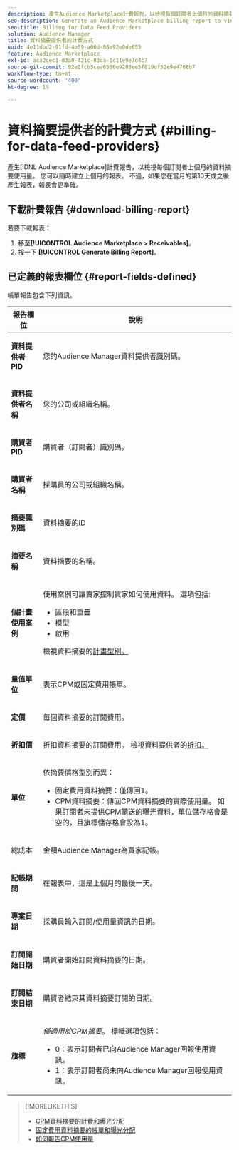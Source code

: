 ```yaml
---
description: 產生Audience Marketplace計費報告，以檢視每個訂閱者上個月的資料摘要使用量。 您可以隨時建立上個月的報表。 不過，如果您在當月的第10天或之後產生報表，報表會更準確。
seo-description: Generate an Audience Marketplace billing report to view data feed usage for the previous month for each of your subscribers. You can create a report for the previous month at any time. However, the report is more accurate when you generate it on or after the 10th day of the current month.
seo-title: Billing for Data Feed Providers
solution: Audience Manager
title: 資料摘要提供者的計費方式
uuid: 4e11dbd2-91fd-4b59-a66d-86a92e0de655
feature: Audience Marketplace
exl-id: aca2cec1-d3a0-421c-83ca-1c11e9e7d4c7
source-git-commit: 92e2fcb5cea6560e9288ee5f819df52e9e4768b7
workflow-type: tm+mt
source-wordcount: '400'
ht-degree: 1%

---
```


# 資料摘要提供者的計費方式 {#billing-for-data-feed-providers}

產生[!DNL Audience Marketplace]計費報告，以檢視每個訂閱者上個月的資料摘要使用量。 您可以隨時建立上個月的報表。 不過，如果您在當月的第10天或之後產生報表，報表會更準確。

## 下載計費報告 {#download-billing-report}

若要下載報表：

1. 移至&#x200B;**[!UICONTROL Audience Marketplace > Receivables]**。
1. 按一下 **[!UICONTROL Generate Billing Report]**。

## 已定義的報表欄位 {#report-fields-defined}

帳單報告包含下列資訊。

<table id="table_B433D5059F6446068683E425B1D87520"> 
 <thead> 
  <tr> 
   <th colname="col1" class="entry"> 報告欄位 </th> 
   <th colname="col2" class="entry"> 說明 </th> 
  </tr> 
 </thead>
 <tbody> 
  <tr> 
   <td colname="col1"> <p><b><span class="uicontrol">資料提供者PID</span></b> </p> </td> 
   <td colname="col2"> <p>您的<span class="keyword">Audience Manager</span>資料提供者識別碼。 </p> </td> 
  </tr> 
  <tr> 
   <td colname="col1"> <p><b><span class="uicontrol">資料提供者名稱</span></b> </p> </td> 
   <td colname="col2"> <p>您的公司或組織名稱。 </p> </td> 
  </tr> 
  <tr> 
   <td colname="col1"> <p><b><span class="uicontrol">購買者PID</span></b> </p> </td> 
   <td colname="col2"> <p>購買者（訂閱者）識別碼。 </p> </td> 
  </tr> 
  <tr> 
   <td colname="col1"> <p><b><span class="uicontrol">購買者名稱</span></b> </p> </td> 
   <td colname="col2"> <p>採購員的公司或組織名稱。 </p> </td> 
  </tr> 
  <tr> 
   <td colname="col1"> <p><b><span class="uicontrol">摘要識別碼</span></b> </p> </td> 
   <td colname="col2"> <p>資料摘要的ID </p> </td> 
  </tr> 
  <tr> 
   <td colname="col1"> <p><b><span class="uicontrol">摘要名稱</span></b> </p> </td> 
   <td colname="col2"> <p>資料摘要的名稱。 </p> </td> 
  </tr> 
  <tr> 
   <td colname="col1"> <p><b><span class="uicontrol">個計畫使用案例</span></b> </p> </td> 
   <td colname="col2"> <p>使用案例可讓賣家控制買家如何使用資料。 選項包括: </p> 
    <ul id="ul_8230A93B5DCE4C10B025D3C761F72CEF"> 
     <li id="li_3400C6475F6D43D7AF54D9A0ED9C09E0">區段和重疊 </li> 
     <li id="li_65DFEF1EA6C341ACB5B72FF629F10AFC">模型 </li> 
     <li id="li_B84935B93ADE4D299732CE7E099DF7B3">啟用 </li> 
    </ul> <p>檢視資料摘要</a>的<a href="../../../features/audience-marketplace/marketplace-data-providers/marketplace-create-manage-feeds.md#plan-types">計畫型別。 </p> </td> 
  </tr> 
  <tr> 
   <td colname="col1"> <p><b><span class="uicontrol">量值單位</span></b> </p> </td> 
   <td colname="col2"> <p>表示CPM或固定費用帳單。 </p> </td> 
  </tr> 
  <tr> 
   <td colname="col1"> <p><b><span class="uicontrol">定價</span></b> </p> </td> 
   <td colname="col2"> <p>每個資料摘要的訂閱費用。 </p> </td> 
  </tr> 
  <tr> 
   <td colname="col1"> <p><b><span class="uicontrol">折扣價</span></b> </p> </td> 
   <td colname="col2"> <p>折扣資料摘要的訂閱費用。 檢視資料提供者</a>的<a href="../../../features/audience-marketplace/marketplace-data-providers/marketplace-create-manage-feeds.md#discounts">折扣。 </p> </td> 
  </tr> 
  <tr> 
   <td colname="col1"> <p><b><span class="uicontrol">單位</span></b> </p> </td> 
   <td colname="col2"> <p>依摘要價格型別而異： </p> 
    <ul id="ul_01550B436EEE4FBC8C9945E08E3CE2C6"> 
     <li id="li_C589F6A751AB407E853AC6F726A47F14">固定費用資料摘要：僅傳回1。 </li> 
     <li id="li_F93F8AEB2D8C45BFA0305E7808AFF848">CPM資料摘要：傳回CPM資料摘要的實際使用量。 如果訂閱者未提供CPM饋送的曝光資料，單位儲存格會是空的，且旗標儲存格會設為1。 </li> 
    </ul> </td> 
  </tr> 
  <tr> 
   <td colname="col1"> <p>總成本<b><span class="uicontrol"></span></b> </p> </td> 
   <td colname="col2"> <p>金額<span class="keyword">Audience Manager</span>為買家記帳。 </p> </td> 
  </tr> 
  <tr> 
   <td colname="col1"> <p><b><span class="uicontrol">記帳期間</span></b> </p> </td> 
   <td colname="col2"> <p> 在報表中，這是上個月的最後一天。 </p> </td> 
  </tr> 
  <tr> 
   <td colname="col1"> <p><b><span class="uicontrol">專案日期</span></b> </p> </td> 
   <td colname="col2"> <p>採購員輸入訂閱/使用量資訊的日期。 </p> </td> 
  </tr> 
  <tr> 
   <td colname="col1"> <p><b><span class="uicontrol">訂閱開始日期</span></b> </p> </td> 
   <td colname="col2"> <p>購買者開始訂閱資料摘要的日期。 </p> </td> 
  </tr> 
  <tr> 
   <td colname="col1"> <p><b><span class="uicontrol">訂閱結束日期</span></b> </p> </td> 
   <td colname="col2"> <p>購買者結束其資料摘要訂閱的日期。 </p> </td> 
  </tr> 
  <tr> 
   <td colname="col1"> <p><b><span class="uicontrol">旗標</span></b> </p> </td> 
   <td colname="col2"> <p> <i>僅適用於CPM摘要</i>。 標幟選項包括： </p> 
    <ul id="ul_509BC73B754A43299F8D719AB0805ABD"> 
     <li id="li_AB35E33B68EC49A187495DF6B9D86563">0：表示訂閱者已向<span class="keyword">Audience Manager</span>回報使用資訊。 </li> 
     <li id="li_2E4871B127A84EC586A9F3659F52D67E">1：表示訂閱者尚未向<span class="keyword">Audience Manager</span>回報使用資訊。 </li> 
    </ul> </td> 
  </tr> 
 </tbody> 
</table>

>[!MORELIKETHIS]
>
>* [CPM資料摘要的計費和曝光分配](../../../features/audience-marketplace/marketplace-data-buyers/marketplace-buyer-billing.md#cost-attribution)
>* [固定費用資料摘要的帳單和曝光分配](../../../features/audience-marketplace/marketplace-data-buyers/marketplace-buyer-billing.md)
>* [如何報告CPM使用量](../../../features/audience-marketplace/marketplace-data-buyers/marketplace-buyer-billing.md#report-cpm-usage)
